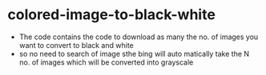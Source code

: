 # colored-image-to-black-white
- The code contains the code to download as many the no. of images you want to convert to black and white
- so no need to search of image sthe bing will auto matically take the N no. of images which will be converted into grayscale
